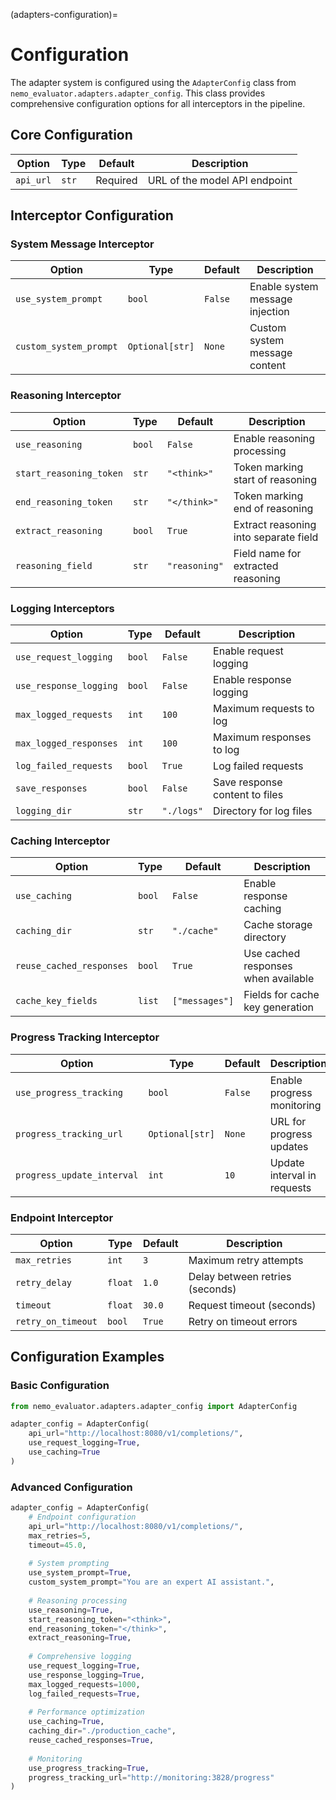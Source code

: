 (adapters-configuration)=

# Configuration

The adapter system is configured using the `AdapterConfig` class from `nemo_evaluator.adapters.adapter_config`. This class provides comprehensive configuration options for all interceptors in the pipeline.

## Core Configuration

| Option | Type | Default | Description |
|--------|------|---------|-------------|
| `api_url` | `str` | Required | URL of the model API endpoint |

## Interceptor Configuration

### System Message Interceptor
| Option | Type | Default | Description |
|--------|------|---------|-------------|
| `use_system_prompt` | `bool` | `False` | Enable system message injection |
| `custom_system_prompt` | `Optional[str]` | `None` | Custom system message content |

### Reasoning Interceptor
| Option | Type | Default | Description |
|--------|------|---------|-------------|
| `use_reasoning` | `bool` | `False` | Enable reasoning processing |
| `start_reasoning_token` | `str` | `"<think>"` | Token marking start of reasoning |
| `end_reasoning_token` | `str` | `"</think>"` | Token marking end of reasoning |
| `extract_reasoning` | `bool` | `True` | Extract reasoning into separate field |
| `reasoning_field` | `str` | `"reasoning"` | Field name for extracted reasoning |

### Logging Interceptors
| Option | Type | Default | Description |
|--------|------|---------|-------------|
| `use_request_logging` | `bool` | `False` | Enable request logging |
| `use_response_logging` | `bool` | `False` | Enable response logging |
| `max_logged_requests` | `int` | `100` | Maximum requests to log |
| `max_logged_responses` | `int` | `100` | Maximum responses to log |
| `log_failed_requests` | `bool` | `True` | Log failed requests |
| `save_responses` | `bool` | `False` | Save response content to files |
| `logging_dir` | `str` | `"./logs"` | Directory for log files |

### Caching Interceptor
| Option | Type | Default | Description |
|--------|------|---------|-------------|
| `use_caching` | `bool` | `False` | Enable response caching |
| `caching_dir` | `str` | `"./cache"` | Cache storage directory |
| `reuse_cached_responses` | `bool` | `True` | Use cached responses when available |
| `cache_key_fields` | `list` | `["messages"]` | Fields for cache key generation |

### Progress Tracking Interceptor
| Option | Type | Default | Description |
|--------|------|---------|-------------|
| `use_progress_tracking` | `bool` | `False` | Enable progress monitoring |
| `progress_tracking_url` | `Optional[str]` | `None` | URL for progress updates |
| `progress_update_interval` | `int` | `10` | Update interval in requests |

### Endpoint Interceptor
| Option | Type | Default | Description |
|--------|------|---------|-------------|
| `max_retries` | `int` | `3` | Maximum retry attempts |
| `retry_delay` | `float` | `1.0` | Delay between retries (seconds) |
| `timeout` | `float` | `30.0` | Request timeout (seconds) |
| `retry_on_timeout` | `bool` | `True` | Retry on timeout errors |

## Configuration Examples

### Basic Configuration
```python
from nemo_evaluator.adapters.adapter_config import AdapterConfig

adapter_config = AdapterConfig(
    api_url="http://localhost:8080/v1/completions/",
    use_request_logging=True,
    use_caching=True
)
```

### Advanced Configuration
```python
adapter_config = AdapterConfig(
    # Endpoint configuration
    api_url="http://localhost:8080/v1/completions/",
    max_retries=5,
    timeout=45.0,
    
    # System prompting
    use_system_prompt=True,
    custom_system_prompt="You are an expert AI assistant.",
    
    # Reasoning processing
    use_reasoning=True,
    start_reasoning_token="<think>",
    end_reasoning_token="</think>",
    extract_reasoning=True,
    
    # Comprehensive logging
    use_request_logging=True,
    use_response_logging=True,
    max_logged_requests=1000,
    log_failed_requests=True,
    
    # Performance optimization
    use_caching=True,
    caching_dir="./production_cache",
    reuse_cached_responses=True,
    
    # Monitoring
    use_progress_tracking=True,
    progress_tracking_url="http://monitoring:3828/progress"
)
```


